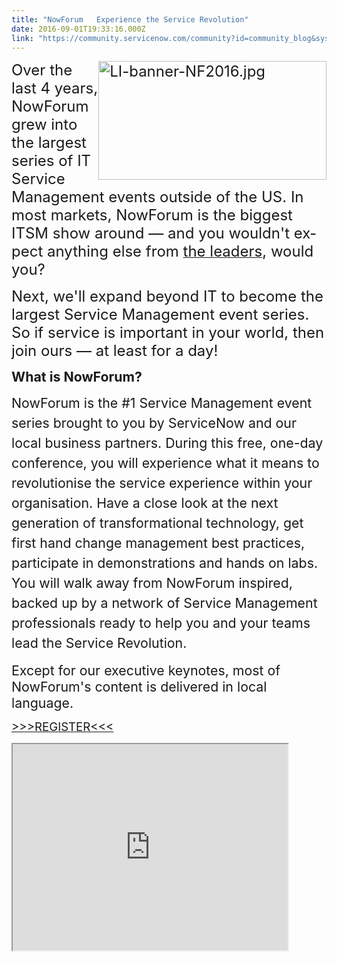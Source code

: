 ```yaml
---
title: "NowForum   Experience the Service Revolution"
date: 2016-09-01T19:33:16.000Z
link: "https://community.servicenow.com/community?id=community_blog&sys_id=341eae2ddbd0dbc01dcaf3231f961993"
---
```

<p><span lang="EN-GB" style="font-size: 18.0pt;"><img   alt="LI-banner-NF2016.jpg" class="image-1 jive-image" height="190" src="5369bbfddbd0d3041dcaf3231f9619e7.iix" style="float: right; height: 190px; width: 364.867256637168px;" width="366"/></span><span lang="EN-GB" style="font-size: 18.0pt;">Over the last 4 years, NowForum grew into the largest series of IT Service Management events outside of the US. In most markets, NowForum is the biggest ITSM show around — and you wouldn't expect anything else from </span><a href="http://info.servicenow.com/LP=6421"><span lang="EN-GB" style="font-size: 18.0pt;">the leaders</span></a><span lang="EN-GB" style="font-size: 18.0pt;">, would you?</span></p><p></p><p><span lang="EN-GB" style="font-size: 18.0pt;">Next, we'll expand beyond IT to become the largest Service Management event series. So if service is important in your world, then join ours — at least for a day!</span></p><p></p><p></p><p><strong><span lang="EN-GB" style="font-size: 16.0pt;">What is NowForum?</span></strong></p><p><span lang="EN-GB" style="font-size: 16.0pt;">NowForum is the #1 Service Managemen</span><span style="font-size: 16pt; line-height: 1.5;">t event series brought to you by ServiceNow and our local business partners. During this free, one-day conference, you will experience what it means to revolutionise the service experience within your organisation. Have a close look at the next generation of transformational technology, get first hand change management best practices, participate in demonstrations and hands on labs. You will walk away from NowForum inspired, backed up by a network of Service Management professionals ready to help you and your teams lead the Service Revolution.</span></p><p></p><p><span lang="EN-GB" style="font-size: 16.0pt;">Except for our executive keynotes, most of NowForum's content is delivered in local language.</span></p><p></p><p><span lang="EN-GB" style="font-size: 14.0pt; color: #0070c0;"><a title="w.servicenow.com/nowforum.html" href="http://www.servicenow.com/nowforum.html">&gt;&gt;&gt;REGISTER&lt;&lt;&lt;</a></span></p><p></p><p><iframe src="https://youtube.com/embed/sIfTacj6lGk" width="440" height="330"/></p><p></p><p><strong><span lang="EN-GB" style="font-size: 20.0pt;">So what's new at NowForum?</span></strong><span lang="EN-GB" style="font-size: 20.0pt;"> </span></p><p></p><p><strong><span lang="EN-GB" style="font-size: 14.0pt;">9 events across the globe</span></strong></p><p><span lang="EN-GB" style="font-size: 14.0pt;">Well, first of all we added a few. In October and November, you can join these free conferences in </span><a href="http://www.servicenow.com/nowforum-paris.html"><span lang="EN-GB" style="font-size: 14.0pt;">Paris</span></a><span lang="EN-GB" style="font-size: 14.0pt;">, </span><a href="http://www.servicenow.com/nowforum-frankfurt.html"><span lang="EN-GB" style="font-size: 14.0pt;">Frankfurt</span></a><span lang="EN-GB" style="font-size: 14.0pt;">, </span><a href="http://www.servicenow.com/nowforum-nyc.html"><span lang="EN-GB" style="font-size: 14.0pt;">New York City</span></a><span lang="EN-GB" style="font-size: 14.0pt;">,   </span><a href="http://www.servicenow.com/nowforum-amsterdam.html"><span lang="EN-GB" style="font-size: 14.0pt;">Amsterdam</span></a><span lang="EN-GB" style="font-size: 14.0pt;">, </span><a href="http://www.servicenow.com/nowforum-federal.html"><span lang="EN-GB" style="font-size: 14.0pt;">Washington D.C.</span></a><span lang="EN-GB" style="font-size: 14.0pt;">, </span><a href="http://www.servicenow.com/nowforum-london.html"><span lang="EN-GB" style="font-size: 14.0pt;">London</span></a><span lang="EN-GB" style="font-size: 14.0pt;">, </span><a href="http://www.servicenow.com/nowforum-dallas.html"><span lang="EN-GB" style="font-size: 14.0pt;">Dallas</span></a><span lang="EN-GB" style="font-size: 14.0pt;">, </span><a href="http://www.servicenow.com/nowforum-singapore.html"><span lang="EN-GB" style="font-size: 14.0pt;">Singapore</span></a><span lang="EN-GB" style="font-size: 14.0pt;"> and </span><a href="http://www.servicenow.com/nowforum-melbourne.html"><span lang="EN-GB" style="font-size: 14.0pt;">Melbourne</span></a><span lang="EN-GB" style="font-size: 14.0pt;">. </span></p><p></p><p><strong><span lang="EN-GB" style="font-size: 14.0pt;">ServiceNow sessions</span></strong></p><p><span lang="EN-GB" style="font-size: 14.0pt;">Secondly, based on last year's audience feedback, we added ServiceNow sessions, so content delivered by ServiceNow subject matter experts. As our portfolio is rapidly expanding into areas like Security Operations Management, Customer Service Management, Field Service Management and IT Business Management, we wanted to show you what's new, what's coming and how you can benefit. </span></p><p></p><p><strong><span lang="EN-GB" style="font-size: 14.0pt;">ExecConnect</span></strong></p><p><span lang="EN-GB" style="font-size: 14.0pt;">Third, we offer an exclusive executive track in all cities, called ExecConnect. ExecConnect is open to a limited number of local Service Management leaders and is aimed at sharing ways to solve business issues with transformational technology.</span></p><p></p><p><strong><span lang="EN-GB" style="font-size: 14.0pt;">More labs</span></strong></p><p><span lang="EN-GB" style="font-size: 14.0pt;">Lastly, more Hands On Labs. When we introduced these last year, the response was overwhelming, so we added a few. If you want to get your hands on our latest software, engage our most senior product gurus and learn new tricks, then sign up for the labs. We'll have your instances and lab guides ready!</span></p><p></p><p><span lang="EN-GB" style="font-size: 14.0pt; color: #0070c0;"><a title="w.servicenow.com/nowforum.html" href="http://www.servicenow.com/nowforum.html">&gt;&gt;&gt;REGISTER&lt;&lt;&lt;</a></span></p><p></p><p><strong><span lang="EN-GB" style="font-size: 20.0pt;">And what really didn't change?</span></strong></p><p></p><p><strong><span lang="EN-GB" style="font-size: 14.0pt;">Customers first</span></strong></p><p><span lang="EN-GB" style="font-size: 14.0pt;">In each city, we put our customers first. Over the last weeks, we have been constantly updating our agendas with new presenters and the stories they'll share from main stage, in breakout rooms and at various networking opportunities throughout the day. Talking to our customers is the fastest, most effective way of understanding where you should go next.</span></p><p></p><p><strong><span lang="EN-GB" style="font-size: 14.0pt;">The latest in Service Management technology</span></strong></p><p><span lang="EN-GB" style="font-size: 14.0pt;">Whether you want to get started with modernizing your IT service desk or you are ready to bring Service Management to service functions beyond IT — NowForum will have content tracks for all levels of platform adoption. Over the last year, ServiceNow introduced new modules, acquired new technology, ventured into new markets. At NowForum, we will be ready to show it all. So bring your questions, colleagues and plans to the table and get the most out of your conference.   </span></p><p></p><p><strong><span lang="EN-GB" style="font-size: 14.0pt;">Ground breaking keynotes</span></strong></p><p><span lang="EN-GB" style="font-size: 14.0pt;">ServiceNow has come a long way since Fred Luddy founded the company in 2004. Today, we're broadly recognized as the main innovator in IT service management. Or, as someone commented to a </span><a href="https://www.linkedin.com/pulse/my-first-take-four-takeaways-from-gartner-magic-quadrant-jarod-greene?trk=prof-post"><span lang="EN-GB" style="font-size: 14.0pt;">recent blog post</span></a><span lang="EN-GB" style="font-size: 14.0pt;"> by Jarod Greene of Cherwell: "I don't see a lot of innovation in ITSM aside from what ServiceNow is doing around broadening a single unified platform." </span></p><p></p><p><span lang="EN-GB" style="font-size: 14.0pt;">Beyond ITSM, we lead the adoption of IT-inspired service management by other service departments, like HR, Finance, Facility Management and Legal. IT has led the way in consolidating, automating and consumerising service management across the global enterprise. It just makes sense to apply that thinking to other service functions, as Greene agrees in his post. ServiceNow customers confirm everyday that other departments will follow IT's best practice. ServiceNow and partners are committed to help them succeed.</span></p><p></p><p><span lang="EN-GB" style="font-size: 14.0pt;">Our NowForum keynotes will expose you to the thought leaders working on our service automation platform, illustrated by plenty of local customer examples and demonstrations of technology concepts on the horizon.</span></p><p></p><p><strong><span lang="EN-GB" style="font-size: 14.0pt;">Our business partners</span></strong></p><p><span lang="EN-GB" style="font-size: 14.0pt;">We're very excited to have Accenture as our Diamond Sponsor for all NowForums across the globe. As ServiceNow grows, so our ecosystem of local reselling partners, Managed Service Providers, Global System Integrators and Technology Partners. Without exception, they're part of NowForum and you can spend some good time getting to know their teams, solutions and services at the event. </span></p><p></p><p><span lang="EN-GB" style="font-size: 14.0pt;">So to conclude, NowForum is almost here and now is the time to sign up. Join the Service Revolution!</span></p><p></p><p><span lang="EN-GB" style="font-size: 14.0pt; color: #0070c0;"><a title="w.servicenow.com/nowforum.html" href="http://www.servicenow.com/nowforum.html">&gt;&gt;&gt;REGISTER&lt;&lt;&lt;</a></span></p>